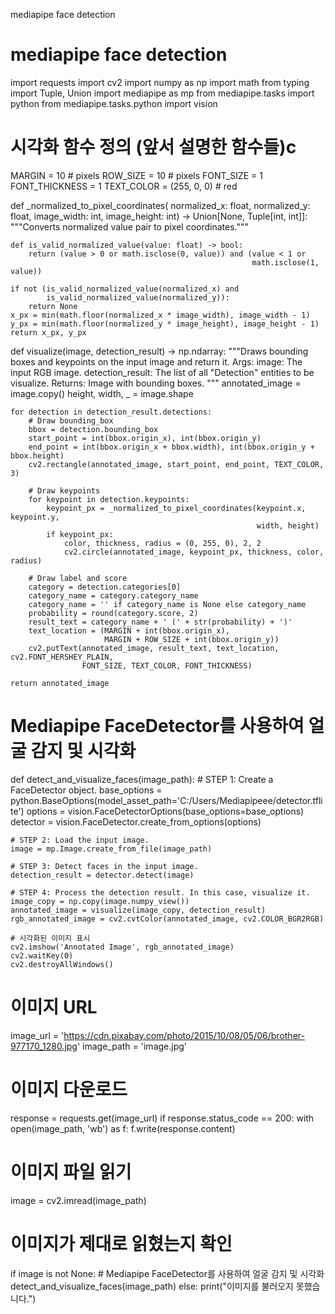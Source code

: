 mediapipe face detection
# mediapipe face detection 

import requests
import cv2
import numpy as np
import math
from typing import Tuple, Union
import mediapipe as mp
from mediapipe.tasks import python
from mediapipe.tasks.python import vision

# 시각화 함수 정의 (앞서 설명한 함수들)c
MARGIN = 10  # pixels
ROW_SIZE = 10  # pixels
FONT_SIZE = 1
FONT_THICKNESS = 1
TEXT_COLOR = (255, 0, 0)  # red


def _normalized_to_pixel_coordinates(
        normalized_x: float, normalized_y: float, image_width: int,
        image_height: int) -> Union[None, Tuple[int, int]]:
    """Converts normalized value pair to pixel coordinates."""

    def is_valid_normalized_value(value: float) -> bool:
        return (value > 0 or math.isclose(0, value)) and (value < 1 or
                                                          math.isclose(1, value))

    if not (is_valid_normalized_value(normalized_x) and
            is_valid_normalized_value(normalized_y)):
        return None
    x_px = min(math.floor(normalized_x * image_width), image_width - 1)
    y_px = min(math.floor(normalized_y * image_height), image_height - 1)
    return x_px, y_px


def visualize(image, detection_result) -> np.ndarray:
    """Draws bounding boxes and keypoints on the input image and return it.
    Args:
      image: The input RGB image.
      detection_result: The list of all "Detection" entities to be visualize.
    Returns:
      Image with bounding boxes.
    """
    annotated_image = image.copy()
    height, width, _ = image.shape

    for detection in detection_result.detections:
        # Draw bounding_box
        bbox = detection.bounding_box
        start_point = int(bbox.origin_x), int(bbox.origin_y)
        end_point = int(bbox.origin_x + bbox.width), int(bbox.origin_y + bbox.height)
        cv2.rectangle(annotated_image, start_point, end_point, TEXT_COLOR, 3)

        # Draw keypoints
        for keypoint in detection.keypoints:
            keypoint_px = _normalized_to_pixel_coordinates(keypoint.x, keypoint.y,
                                                           width, height)
            if keypoint_px:
                color, thickness, radius = (0, 255, 0), 2, 2
                cv2.circle(annotated_image, keypoint_px, thickness, color, radius)

        # Draw label and score
        category = detection.categories[0]
        category_name = category.category_name
        category_name = '' if category_name is None else category_name
        probability = round(category.score, 2)
        result_text = category_name + ' (' + str(probability) + ')'
        text_location = (MARGIN + int(bbox.origin_x),
                         MARGIN + ROW_SIZE + int(bbox.origin_y))
        cv2.putText(annotated_image, result_text, text_location, cv2.FONT_HERSHEY_PLAIN,
                    FONT_SIZE, TEXT_COLOR, FONT_THICKNESS)

    return annotated_image


# Mediapipe FaceDetector를 사용하여 얼굴 감지 및 시각화
def detect_and_visualize_faces(image_path):
    # STEP 1: Create a FaceDetector object.
    base_options = python.BaseOptions(model_asset_path='C:/Users/Mediapipeee/detector.tflite')
    options = vision.FaceDetectorOptions(base_options=base_options)
    detector = vision.FaceDetector.create_from_options(options)

    # STEP 2: Load the input image.
    image = mp.Image.create_from_file(image_path)

    # STEP 3: Detect faces in the input image.
    detection_result = detector.detect(image)

    # STEP 4: Process the detection result. In this case, visualize it.
    image_copy = np.copy(image.numpy_view())
    annotated_image = visualize(image_copy, detection_result)
    rgb_annotated_image = cv2.cvtColor(annotated_image, cv2.COLOR_BGR2RGB)

    # 시각화된 이미지 표시
    cv2.imshow('Annotated Image', rgb_annotated_image)
    cv2.waitKey(0)
    cv2.destroyAllWindows()


# 이미지 URL
image_url = 'https://cdn.pixabay.com/photo/2015/10/08/05/06/brother-977170_1280.jpg'
image_path = 'image.jpg'

# 이미지 다운로드
response = requests.get(image_url)
if response.status_code == 200:
    with open(image_path, 'wb') as f:
        f.write(response.content)

# 이미지 파일 읽기
image = cv2.imread(image_path)

# 이미지가 제대로 읽혔는지 확인
if image is not None:
    # Mediapipe FaceDetector를 사용하여 얼굴 감지 및 시각화
    detect_and_visualize_faces(image_path)
else:
    print("이미지를 불러오지 못했습니다.")
